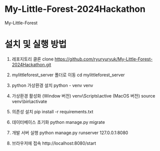 # My-Little-Forest-2024Hackathon
My-Little-Forest

# 설치 및 실행 방법
1. 레포지토리 클론
clone https://github.com/ryuryuryuk/My-Little-Forest-2024Hackathon.git

2. mylittleforest_server 폴더로 이동
cd mylittleforest_server

3. python 가상환경 설치
python - venv venv

4. 가상환경 활성화
(Window 버전) venv\Scripts\active 
(MacOS 버전) source venv\bin\activate

3. 의존성 설치
pip install -r requirements.txt

4. 데이터베이스 초기화
python manage.py migrate

5. 개발 서버 실행
python manage.py runserver 127.0.0.1:8080

6. 브라우저에 접속
http://localhost:8080/start
